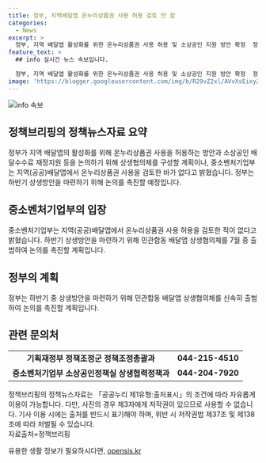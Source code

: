 ```yaml
---
title: 정부, 지역배달앱 온누리상품권 사용 허용 검토 안 함
categories:
  - News
excerpt: >
  정부, 지역 배달앱 활성화를 위한 온누리상품권 사용 허용 및 소상공인 지원 방안 확정  정부는 지역 배달앱에서 온누리상품권 사용을 허용하고, 상생협의체를 구성하여 소상공인 배달수수료 재정 지원 등에 대한 방안을 논의할 예정이라고 발표했습니다. 그러나 중소벤처기업부는 해당 내용을 부인하며, 소상공인·자영업자 지원을 위한 상생협의체를 구성하여 하반기 중 상생방안을 논의할 예정이라고 밝혔습니다. 이와 관련한 자세한 내용은 해당 부처에 문의 바랍니다. (문의 : 기획재정부 정책조정군 정책조정총괄과 0442154510, 중소벤처기업부 소상공인정책실 상생협력정책과 0442047920)
feature_text: >
  ## info 실시간 뉴스 속보입니다.

  정부, 지역 배달앱 활성화를 위한 온누리상품권 사용 허용 및 소상공인 지원 방안 확정  정부는 지역 배달앱에서 온누리상품권 사용을 허용하고, 상생협의체를 구성하여 소상공인 배달수수료 재정 지원 등에 대한 방안을 논의할 예정이라고 발표했습니다. 그러나 중소벤처기업부는 해당 내용을 부인하며, 소상공인·자영업자 지원을 위한 상생협의체를 구성하여 하반기 중 상생방안을 논의할 예정이라고 밝혔습니다. 이와 관련한 자세한 내용은 해당 부처에 문의 바랍니다. (문의 : 기획재정부 정책조정군 정책조정총괄과 0442154510, 중소벤처기업부 소상공인정책실 상생협력정책과 0442047920)
image: 'https://blogger.googleusercontent.com/img/b/R29vZ2xl/AVvXsEixyZcFfHzMRdzZMjFBmAUKJYCLCGyLL1o632UiGVXcaFdKo_bkvkuCioo0uUKlGfBVcT3P84aROyZIXSBEx3Aw5nCQ3pTgDom1WDC4m8eifvWiAmWEEVb4x6G_l8C0QH225ldMjyaFvpxGEBGNO37VmDTDMHGhJPq73UglMfDca1-0aw/s1600/blogspot.png'
---
```


<p><img src="https://blogger.googleusercontent.com/img/b/R29vZ2xl/AVvXsEixyZcFfHzMRdzZMjFBmAUKJYCLCGyLL1o632UiGVXcaFdKo_bkvkuCioo0uUKlGfBVcT3P84aROyZIXSBEx3Aw5nCQ3pTgDom1WDC4m8eifvWiAmWEEVb4x6G_l8C0QH225ldMjyaFvpxGEBGNO37VmDTDMHGhJPq73UglMfDca1-0aw/s1600/blogspot.png" alt="info 속보" /></p>

<h2 data-ke-size="size26">정책브리핑의 정책뉴스자료 요약</h2>

<p data-ke-size="size16">
  정부가 지역 배달앱의 활성화를 위해 온누리상품권 사용을 허용하는 방안과 소상공인 배달수수료 재정지원 등을 논의하기 위해 상생협의체를 구성할 계획이나, 중소벤처기업부는 지역(공공)배달앱에서 온누리상품권 사용을 검토한 바가 없다고 밝혔습니다. 정부는 하반기 상생방안을 마련하기 위해 논의를 촉진할 예정입니다.
</p>

<h2 data-ke-size="size26">중소벤처기업부의 입장</h2>

<p data-ke-size="size16">
  중소벤처기업부는 지역(공공)배달앱에서 온누리상품권 사용 허용을 검토한 적이 없다고 밝혔습니다. 하반기 상생방안을 마련하기 위해 민관합동 배달앱 상생협의체를 7월 중 출범하여 논의를 촉진할 계획입니다.
</p>

<h2 data-ke-size="size26">정부의 계획</h2>

<p data-ke-size="size16">
  정부는 하반기 중 상생방안을 마련하기 위해 민관합동 배달앱 상생협의체를 신속히 출범하여 논의를 촉진할 계획입니다.
</p>

<h2 data-ke-size="size26">관련 문의처</h2>

<table>
  <tbody>
    <tr>
      <td style="text-align: center; height: 17px;"><b>기획재정부 정책조정군 정책조정총괄과</b></td>
      <td style="text-align: center; height: 17px;"><b>044-215-4510</b></td>
    </tr>
    <tr>
      <td style="text-align: center; height: 17px;"><b>중소벤처기업부 소상공인정책실 상생협력정책과</b></td>
      <td style="text-align: center; height: 17px;"><b>044-204-7920</b></td>
    </tr>
  </tbody>
</table>

<p data-ke-size="size16">
  정책브리핑의 정책뉴스자료는 「공공누리 제1유형:출처표시」의 조건에 따라 자유롭게 이용이 가능합니다. 다만, 사진의 경우 제3자에게 저작권이 있으므로 사용할 수 없습니다. 기사 이용 시에는 출처를 반드시 표기해야 하며, 위반 시 저작권법 제37조 및 제138조에 따라 처벌될 수 있습니다.<br>자료출처=정책브리핑 
</p>
유용한 생활 정보가 필요하시다면, <a href="https://opensis.kr" rel="dofollow">opensis.kr</a>


